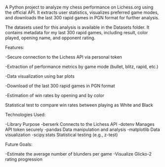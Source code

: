 A Python project to analyze my chess performance on Lichess.org using the official API. It extracts user statistics, visualizes preferred game modes, and downloads the last 300 rapid games in PGN format for further analysis.

The datasets used for this analysis is available in the Datasets folder. It contains metadata for my last 300 rapid games, including result, color played, opening name, and opponent rating.

Features:
 
-Secure connection to the Lichess API via personal token

-Extraction of performance metrics by game mode (bullet, blitz, rapid, etc.)

-Data visualization using bar plots

-Download of the last 300 rapid games in PGN format

-Estimation of win rates by opening and by color

Statistical test to compare win rates between playing as White and Black

Technologies Used:

-Library	Purpose
-berserk	Connects to the Lichess API
-dotenv	Manages API token securely
-pandas	Data manipulation and analysis
-matplotlib	Data visualization
-scipy.stats	Statistical testing (e.g., z-test)

Future Goals:

-Estimate the average number of blunders per game
-Visualize Glicko-2 rating progression
